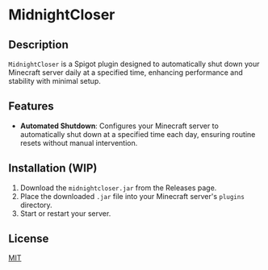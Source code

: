 # MidnightCloser

## Description

`MidnightCloser` is a Spigot plugin designed to automatically shut down your Minecraft server daily at a specified time,
enhancing performance and stability with minimal setup.

## Features

- **Automated Shutdown**: Configures your Minecraft server to automatically shut down at a specified time each day,
ensuring routine resets without manual intervention.

## Installation (WIP)

1. Download the `midnightcloser.jar` from the Releases page.
2. Place the downloaded `.jar` file into your Minecraft server's `plugins` directory.
3. Start or restart your server.

## License

[MIT](./LICENSE)
